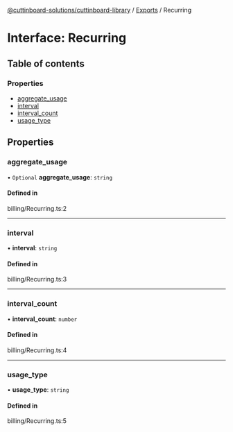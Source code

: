 [@cuttinboard-solutions/cuttinboard-library](../README.md) / [Exports](../modules.md) / Recurring

# Interface: Recurring

## Table of contents

### Properties

- [aggregate\_usage](Recurring.md#aggregate_usage)
- [interval](Recurring.md#interval)
- [interval\_count](Recurring.md#interval_count)
- [usage\_type](Recurring.md#usage_type)

## Properties

### aggregate\_usage

• `Optional` **aggregate\_usage**: `string`

#### Defined in

billing/Recurring.ts:2

___

### interval

• **interval**: `string`

#### Defined in

billing/Recurring.ts:3

___

### interval\_count

• **interval\_count**: `number`

#### Defined in

billing/Recurring.ts:4

___

### usage\_type

• **usage\_type**: `string`

#### Defined in

billing/Recurring.ts:5
